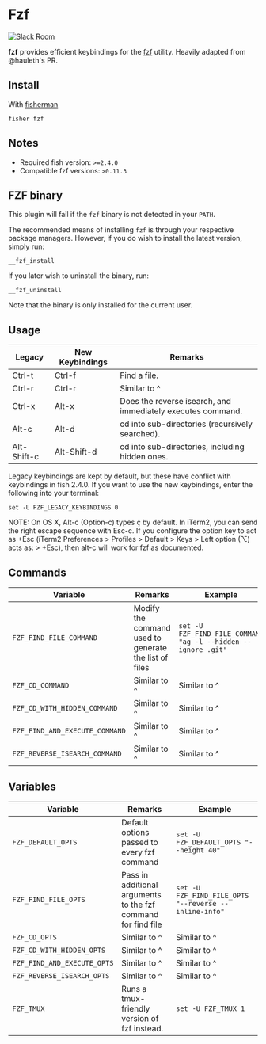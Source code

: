 # Fzf

[![Slack Room][slack-badge]][slack-link]

**fzf** provides efficient keybindings for the [fzf](https://github.com/junegunn/fzf) utility. Heavily adapted from @hauleth's PR.

## Install

With [fisherman]

```
fisher fzf
```

## Notes

* Required fish version: `>=2.4.0`
* Compatible fzf versions: `>0.11.3`

## FZF binary
This plugin will fail if the `fzf` binary is not detected in your `PATH`.

The recommended means of installing `fzf` is through your respective package managers. However, if you do wish to install the latest version, simply run:

```
__fzf_install
```

If you later wish to uninstall the binary, run:

```
__fzf_uninstall
```

Note that the binary is only installed for the current user.

## Usage

| Legacy      | New Keybindings   | Remarks                                                       |
| -------     | ----------------- | ------------------------------------------------------------- |
| Ctrl-t      | Ctrl-f            | Find a file.                                                  |
| Ctrl-r      | Ctrl-r            | Similar to ^                                                  |
| Ctrl-x      | Alt-x             | Does the reverse isearch, and immediately executes command.   |
| Alt-c       | Alt-d             | cd into sub-directories (recursively searched).               |
| Alt-Shift-c | Alt-Shift-d       | cd into sub-directories, including hidden ones.               |

Legacy keybindings are kept by default, but these have conflict with keybindings in fish 2.4.0. If you want to use the new keybindings, enter the following into your terminal:

```
set -U FZF_LEGACY_KEYBINDINGS 0
```

NOTE: On OS X, Alt-c (Option-c) types ç by default. In iTerm2, you can send the right escape sequence with Esc-c. If you configure the option key to act as +Esc (iTerm2 Preferences > Profiles > Default > Keys > Left option (⌥) acts as: > +Esc), then alt-c will work for fzf as documented.


## Commands
| Variable                       | Remarks                                               | Example                                                       |
| ------------------------------ | ----------------------------------------------------- | ------------------------------------------------------------- |
| `FZF_FIND_FILE_COMMAND`        | Modify the command used to generate the list of files | `set -U FZF_FIND_FILE_COMMAND "ag -l --hidden --ignore .git"` |
| `FZF_CD_COMMAND`               | Similar to ^                                          | Similar to ^                                                  |
| `FZF_CD_WITH_HIDDEN_COMMAND`   | Similar to ^                                          | Similar to ^                                                  |
| `FZF_FIND_AND_EXECUTE_COMMAND` | Similar to ^                                          | Similar to ^                                                  |
| `FZF_REVERSE_ISEARCH_COMMAND`  | Similar to ^                                          | Similar to ^                                                  |

## Variables
| Variable                    | Remarks                                                        | Example                                               |
| --------------------------- | -------------------------------------------------------------- | ----------------------------------------------------  |
| `FZF_DEFAULT_OPTS`          | Default options passed to every fzf command                    | `set -U FZF_DEFAULT_OPTS "--height 40"`               |
| `FZF_FIND_FILE_OPTS`        | Pass in additional arguments to the fzf command for find file  | `set -U FZF_FIND_FILE_OPTS "--reverse --inline-info"` |
| `FZF_CD_OPTS`               | Similar to ^                                                   | Similar to ^                                          |
| `FZF_CD_WITH_HIDDEN_OPTS`   | Similar to ^                                                   | Similar to ^                                          |
| `FZF_FIND_AND_EXECUTE_OPTS` | Similar to ^                                                   | Similar to ^                                          |
| `FZF_REVERSE_ISEARCH_OPTS`  | Similar to ^                                                   | Similar to ^                                          |
| `FZF_TMUX`                  | Runs a tmux-friendly version of fzf instead.                   | `set -U FZF_TMUX 1`                                   |

[tmux]:https://tmux.github.io/
[slack-link]: https://fisherman-wharf.herokuapp.com
[slack-badge]: https://fisherman-wharf.herokuapp.com/badge.svg
[fisherman]: https://github.com/fisherman/fisherman
